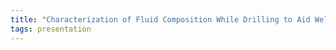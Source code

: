 ```yaml
---
title: "Characterization of Fluid Composition While Drilling to Aid Well Placement"
tags: presentation 
---
```


